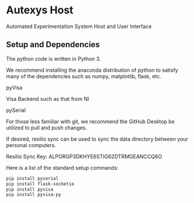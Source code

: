 # Autexys Host

Automated Experimentation System Host and User Interface

## Setup and Dependencies

The python code is written in Python 3.

We recommend installing the anaconda distribution of python to satisfy many of the dependencies such as numpy, matplotlib, flask, etc.

pyVisa

Visa Backend such as that from NI

pySerial

For those less familiar with git, we recommend the GitHub Desktop be utilized to pull and push changes.

If desired, resilio sync can be used to sync the data directory between your personal computers.

Resilio Sync Key: ALPORGP3DKHYE6STIG62DTRMGEANCCQ6O

Here is a list of the standard setup commands:

```sh
pip install pyserial
pip install flask-socketio
pip install pyvisa
pip install pyvisa-py
```
